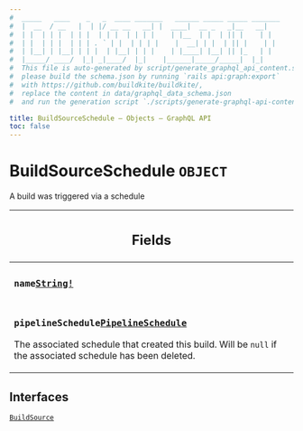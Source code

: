 ```yaml
---
#  _____   ____    _   _  ____ _______   ______ _____ _____ _______
#  |  __  / __   |  | |/ __ __   __| |  ____|  __ _   _|__   __|
#  | |  | | |  | | |  | | |  | | | |    | |__  | |  | || |    | |
#  | |  | | |  | | | . ` | |  | | | |    |  __| | |  | || |    | |
#  | |__| | |__| | | |  | |__| | | |    | |____| |__| || |_   | |
#  |_____/ ____/  |_| _|____/  |_|    |______|_____/_____|  |_|
#  This file is auto-generated by script/generate_graphql_api_content.sh,
#  please build the schema.json by running `rails api:graph:export`
#  with https://github.com/buildkite/buildkite/,
#  replace the content in data/graphql_data_schema.json
#  and run the generation script `./scripts/generate-graphql-api-content.sh`.

title: BuildSourceSchedule – Objects – GraphQL API
toc: false
---
```

<!-- vale off -->
<h1 class="has-pills" data-algolia-exclude>
  BuildSourceSchedule
  <span class="pill pill--object pill--normal-case pill--large"><code>OBJECT</code></span>
</h1>
<!-- vale on -->


A build was triggered via a schedule

<table class="responsive-table responsive-table--single-column-rows">
  <thead>
    <th>
      <h2 data-algolia-exclude>Fields</h2>
    </th>
  </thead>
  <tbody>
    <tr><td><h3 class="is-small has-pills"><code>name</code><a href="/docs/apis/graphql/schemas/scalar/string" class="pill pill--scalar pill--normal-case pill--medium" title="Go to SCALAR String"><code>String!</code></a></h3></td></tr><tr><td><h3 class="is-small has-pills"><code>pipelineSchedule</code><a href="/docs/apis/graphql/schemas/object/pipelineschedule" class="pill pill--object pill--normal-case pill--medium" title="Go to OBJECT PipelineSchedule"><code>PipelineSchedule</code></a></h3><p>The associated schedule that created this build. Will be <code>null</code> if the associated schedule has been deleted.</p></td></tr>
  </tbody>
</table>




<h2 data-algolia-exclude>Interfaces</h2>
<div>
  <a href="/docs/apis/graphql/schemas/interface/buildsource" class="pill pill--interface pill--normal-case pill--large" title="Go to INTERFACE BuildSource">
  <code>BuildSource</code>
</a>

</div>
